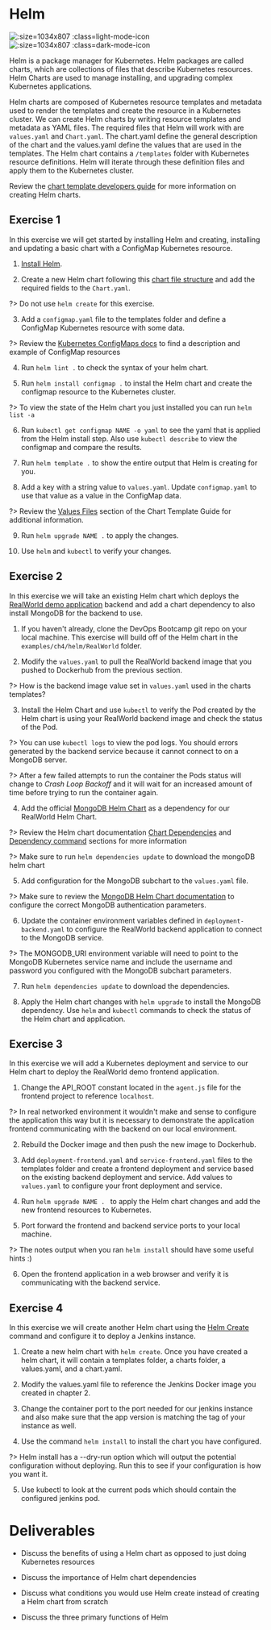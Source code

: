 # Helm

![](img4/helm-icon_light.svg ':size=1034x807 :class=light-mode-icon')
![](img4/helm-icon_dark.svg ':size=1034x807 :class=dark-mode-icon')

Helm is a package manager for Kubernetes. Helm packages are called charts, which are collections of files that describe Kubernetes resources. Helm Charts are used to manage installing, and upgrading complex Kubernetes applications. 

Helm charts are composed of Kubernetes resource templates and metadata used to render the templates and create the resource in a Kubernetes cluster. We can create Helm charts by writing resource templates and metadata as YAML files. The required files that Helm will work with are `values.yaml` and `Chart.yaml`. The chart.yaml define the general description of the chart and the values.yaml define the values that are used in the templates. The Helm chart contains a `/templates` folder with Kubernetes resource definitions. Helm will iterate through these definition files and apply them to the Kubernetes cluster. 

Review the [chart template developers guide](https://helm.sh/docs/chart_template_guide/#the-chart-template-developers-guide) for more information on creating Helm charts.

## Exercise 1

In this exercise we will get started by installing Helm and creating, installing and updating a basic chart with a ConfigMap Kubernetes resource.

1. [Install Helm](https://helm.sh/docs/intro/install/).

2. Create a new Helm chart following this [chart file structure](https://helm.sh/docs/topics/charts/) and add the required fields to the `Chart.yaml`.

?> Do not use `helm create` for this exercise.

3.  Add a `configmap.yaml` file to the templates folder and define a ConfigMap Kubernetes resource with some data.

?> Review the [Kubernetes ConfigMaps docs](https://kubernetes.io/docs/concepts/configuration/configmap/) to find a description and example of ConfigMap resources

4. Run `helm lint .` to check the syntax of your helm chart.

5. Run `helm install configmap .` to instal the Helm chart and create the configmap resource to the Kubernetes cluster. 

?> To view the state of the Helm chart you just installed you can run `helm list -a` 

6. Run `kubectl get configmap NAME -o yaml` to see the yaml that is applied from the Helm install step. Also use `kubectl describe` to view the configmap and compare the results.

7. Run `helm template .` to show the entire output that Helm is creating for you.

8. Add a key with a string value to `values.yaml`. Update `configmap.yaml` to use that value as a value in the ConfigMap data.

?> Review the [Values Files](https://helm.sh/docs/chart_template_guide/values_files/) section of the Chart Template Guide for additional information.

9. Run `helm upgrade NAME .` to apply the changes.

10. Use `helm` and `kubectl` to verify your changes.

## Exercise 2

In this exercise we will take an existing Helm chart which deploys the [RealWorld demo application](https://github.com/gothinkster/realworld) backend and add a chart dependency to also install MongoDB for the backend to use.

1. If you haven't already, clone the DevOps Bootcamp git repo on your local machine. This exercise will build off of the Helm chart in the `examples/ch4/helm/RealWorld` folder.

2. Modify the `values.yaml` to pull the RealWorld backend image that you pushed to Dockerhub from the previous section. 

?> How is the backend image value set in `values.yaml` used in the charts templates?

3. Install the Helm Chart and use `kubectl` to verify the Pod created by the Helm chart is using your RealWorld backend image and check the status of the Pod. 

?> You can use `kubectl logs` to view the pod logs. You should errors generated by the backend service because it cannot connect to on a MongoDB server. 

?> After a few failed attempts to run the container the Pods status will change to _Crash Loop Backoff_ and it will wait for an increased amount of time before trying to run the container again.

4. Add the official [MongoDB Helm Chart]((https://bitnami.com/stack/mongodb/helm)) as a dependency for our RealWorld Helm Chart.

?> Review the Helm chart documentation [Chart Dependencies](https://helm.sh/docs/topics/charts/#chart-dependencies/) and [Dependency command](https://helm.sh/docs/helm/helm_dependency/) sections for more information

?> Make sure to run `helm dependencies update` to download the mongoDB helm chart

5. Add configuration for the MongoDB subchart to the `values.yaml` file. 

?> Make sure to review the [MongoDB Helm Chart documentation](https://github.com/bitnami/charts/tree/master/bitnami/mongodb) to configure the correct MongoDB authentication parameters.

6. Update the container environment variables defined in `deployment-backend.yaml` to configure the RealWorld backend application to connect to the MongoDB service.

?> The MONGODB_URI environment variable will need to point to the MongoDB Kubernetes service name and include the username and password you configured with the MongoDB subchart parameters. 

7. Run `helm dependencies update` to download the dependencies.

8. Apply the Helm chart changes with `helm upgrade` to install the MongoDB dependency. Use `helm` and `kubectl` commands to check the status of the Helm chart and application.

## Exercise 3

In this exercise we will add a Kubernetes deployment and service to our Helm chart to deploy the RealWorld demo frontend application.

1. Change the API_ROOT constant located in the `agent.js` file for the frontend project to reference `localhost`. 

?> In real networked environment it wouldn't make and sense to configure the application this way but it is necessary to demonstrate the application frontend communicating with the backend on our local environment.

2. Rebuild the Docker image and then push the new image to Dockerhub. 

3. Add `deployment-frontend.yaml` and `service-frontend.yaml` files to the templates folder and create a frontend deployment and service based on the existing backend deployment and service. Add values to `values.yaml` to configure your front deployment and service.

4. Run `helm upgrade NAME . ` to apply the Helm chart changes and add the new frontend resources to Kubernetes.

5. Port forward the frontend and backend service ports to your local machine.

?> The notes output when you ran `helm install` should have some useful hints :)

6. Open the frontend application in a web browser and verify it is communicating with the backend service.

## Exercise 4

In this exercise we will create another Helm chart using the [Helm Create](https://helm.sh/docs/helm/helm_create/) command and configure it to deploy a Jenkins instance.

1. Create a new helm chart with `helm create`. Once you have created a helm chart, it will contain a templates folder, a charts folder, a values.yaml, and a chart.yaml. 

2. Modify the values.yaml file to reference the Jenkins Docker image you created in chapter 2. 

3. Change the container port to the port needed for our jenkins instance and also make sure that the app version is matching the tag of your instance as well.

4. Use the command `helm install` to install the chart you have configured.

?> Helm install has a --dry-run option which will output the potential configuration without deploying. Run this to see if your configuration is how you want it.

5. Use kubectl to look at the current pods which should contain the configured jenkins pod.


# Deliverables

- Discuss the benefits of using a Helm chart as opposed to just doing Kubernetes resources

- Discuss the importance of Helm chart dependencies

- Discuss what conditions you would use Helm create instead of creating a Helm chart from scratch

- Discuss the three primary functions of Helm 
